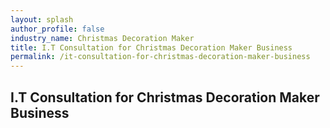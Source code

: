 ```yaml
---
layout: splash 
author_profile: false 
industry_name: Christmas Decoration Maker
title: I.T Consultation for Christmas Decoration Maker Business
permalink: /it-consultation-for-christmas-decoration-maker-business
---
```


## I.T Consultation for Christmas Decoration Maker Business